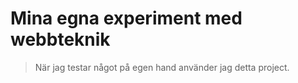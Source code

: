 # Mina egna experiment med webbteknik
> När jag testar något på egen hand använder jag detta project. 
